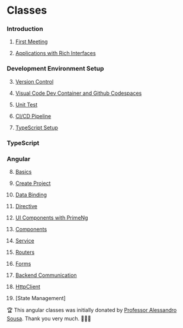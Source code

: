 Classes
====

### Introduction

1. [First Meeting](class/1-introduction/01-first-meeting.md)

2. [Applications with Rich Interfaces](class/1-introduction/02-applications-with-rich-interfaces.md)

### Development Environment Setup 

3. [Version Control](class/2-development-environment-setup/03-version-control.md)

4. [Visual Code Dev Container and Github Codespaces](class/2-development-environment-setup/04-devcontainer.md)

5. [Unit Test](class/2-development-environment-setup/05-unit-test.md)

6. [CI/CD Pipeline](class/2-development-environment-setup/06-pipeline.md)

7. [TypeScript Setup](class/2-development-environment-setup/07-typescript.md)

### TypeScript

### Angular

8. [Basics](class/4-angular/08-basics.md)

9. [Create Project](class/4-angular/09-create-project.md)

10. [Data Binding](class/4-angular/10-data-binding.md)

11. [Directive](class/4-angular/11-directives.md)

12. [UI Components with PrimeNg](class/4-angular/12-ui-components.md)

13. [Components](class/4-angular/13-components.md)

14. [Service](class/4-angular/14-services.md)

15. [Routers](class/4-angular/15-routers.md)

16. [Forms](class/4-angular/16-forms.md)

17. [Backend Communication](class/4-angular/17-backend-communication.md)

18. [HttpClient](class/4-angular/18-http-client.md)

19. [State Management]

:trophy: This angular classes was initially donated by [Professor Alessandro Sousa](https://github.com/alessandrojsouza). Thank you very much. 🚀🚀🚀
